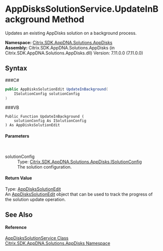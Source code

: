 # AppDisksSolutionService.UpdateInBackground Method 
 

Updates an existing AppDisks solution on a background process.

**Namespace:**&nbsp;<a href="N_Citrix_SDK_AppDNA_Solutions_AppDisks">Citrix.SDK.AppDNA.Solutions.AppDisks</a><br />**Assembly:**&nbsp;Citrix.SDK.AppDNA.Solutions.AppDisks (in Citrix.SDK.AppDNA.Solutions.AppDisks.dll) Version: 7.11.0.0 (7.11.0.0)

## Syntax

###C#
```csharp
public AppDisksSolutionEdit UpdateInBackground(
	ISolutionConfig solutionConfig
)
```

###VB
```vbnet
Public Function UpdateInBackground ( 
	solutionConfig As ISolutionConfig
) As AppDisksSolutionEdit
```


#### Parameters
&nbsp;<dl><dt>solutionConfig</dt><dd>Type: <a href="T_Citrix_SDK_AppDNA_Solutions_AppDisks_ISolutionConfig">Citrix.SDK.AppDNA.Solutions.AppDisks.ISolutionConfig</a><br />The solution configuration.</dd></dl>

#### Return Value
Type: <a href="T_Citrix_SDK_AppDNA_Solutions_AppDisks_AppDisksSolutionEdit">AppDisksSolutionEdit</a><br />An <a href="T_Citrix_SDK_AppDNA_Solutions_AppDisks_AppDisksSolutionEdit">AppDisksSolutionEdit</a> object that can be used to track the progress of the solution update operation.

## See Also


#### Reference
<a href="T_Citrix_SDK_AppDNA_Solutions_AppDisks_AppDisksSolutionService">AppDisksSolutionService Class</a><br /><a href="N_Citrix_SDK_AppDNA_Solutions_AppDisks">Citrix.SDK.AppDNA.Solutions.AppDisks Namespace</a><br />